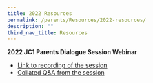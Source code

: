 ```yaml
---
title: 2022 Resources
permalink: /parents/Resources/2022-resources/
description: ""
third_nav_title: Resources
---
```

<p><strong>2022 JC1 Parents Dialogue Session Webinar</strong><strong><br /></strong></p>

<ul>
<li><a href="https://vimeo.com/674918007/5d80a6ae29" target="_blank" rel="noopener">Link to recording of the session</a></li>
<li><a href="/files/202_%20JC1_Parents_Dialogue_Session_collated_QA.pdf" target="_blank" rel="noopener">Collated Q&amp;A from the session</a></li>
</ul>
